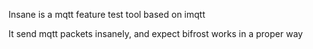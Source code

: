 Insane is a mqtt feature test tool based on imqtt

It send mqtt packets insanely, and expect bifrost works in a proper way
